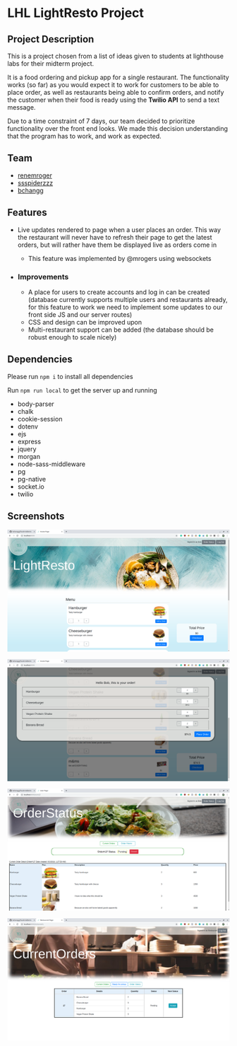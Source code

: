 # LHL LightResto Project

## Project Description

This is a project chosen from a list of ideas given to students at lighthouse labs for their midterm project.

It is a food ordering and pickup app for a single restaurant. The functionality works (so far) as you would expect it to work for customers to be able to place order, as well as restaurants being able to confirm orders, and notify the customer when their food is ready using the **Twilio API** to send a text message.

Due to a time constraint of 7 days, our team decided to prioritize functionality over the front end looks. We made this decision understanding that the program has to work, and work as expected.

## Team

- [renemroger](https://github.com/renemroger)
- [ssspiderzzz](https://github.com/ssspiderzzz)
- [bchangg](https://github.com/bchangg)

## Features

- Live updates rendered to page when a user places an order. This way the restaurant will never have to refresh their page to get the latest orders, but will rather have them be displayed live as orders come in

  - This feature was implemented by @mrogers using websockets

- ### Improvements

  - A place for users to create accounts and log in can be created (database currently supports multiple users and restaurants already, for this feature to work we need to implement some updates to our front side JS and our server routes)
  - CSS and design can be improved upon
  - Multi-restaurant support can be added (the database should be robust enough to scale nicely)

## Dependencies

Please run `npm i` to install all dependencies

Run `npm run local` to get the server up and running

- body-parser
- chalk
- cookie-session
- dotenv
- ejs
- express
- jquery
- morgan
- node-sass-middleware
- pg
- pg-native
- socket.io
- twilio

## Screenshots

![Home Page](/docs/menu_page.png)

![Placing an Order](/docs/placing_order.png)

![User's Order Page](/docs/user_order_status.png)

![Restaurant Orders Page](/docs/restaurant_order_status.png)
